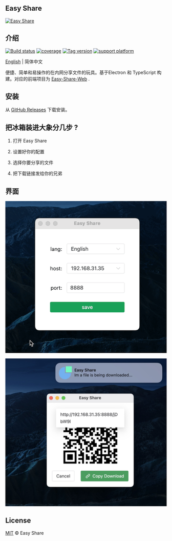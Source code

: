 ## Easy Share
<p>
  <a href="https://github.com/zkeyoung/Easy-Share"><img src="./static/logo.png" width="180" alt="Easy Share" /></a>
</p>

## 介绍
<p>
  <a href="https://github.com/zkeyoung/Easy-Share/actions/workflows/build-release.yml"><img src="https://github.com/zkeyoung/Easy-Share/actions/workflows/build-release.yml/badge.svg" alt="Build status"></a>
  <a href="https://coveralls.io/github/zkeyoung/Easy-Share"><img src="https://img.shields.io/coverallsCoverage/github/zkeyoung/Easy-Share" alt="coverage"></a>
  <a href="https://github.com/zkeyoung/Easy-Share/pulls"><img src="https://img.shields.io/badge/PRs-Welcome-ligreen" alt="Tag version"></a>
  <a href="https://github.com/zkeyoung/Easy-Share/releases"><img src="https://img.shields.io/badge/platform-MacOS%20%7C%20Windows%20%7C%20Linux-lightgrey" alt="support platform" /></a>
</p>

[English](./README.md) | 简体中文

便捷、简单和易操作的在内网分享文件的玩具。基于Electron 和 TypeScript 构建。对应的前端项目为 [Easy-Share-Web](https://github.com/zkeyoung/Easy-Share-Web) .

## 安装

从 [GitHub Releases](https://github.com/zkeyoung/Easy-Share/releases) 下载安装。

## 把冰箱装进大象分几步 ?

1. 打开 Easy Share

2. 设置好你的配置

3. 选择你要分享的文件

4. 把下载链接发给你的兄弟


## 界面

![screenshot1.png](https://raw.githubusercontent.com/zkeyoung/static/main/Easy-Share/use.gif)

<img src="https://raw.githubusercontent.com/zkeyoung/static/main/Easy-Share/notice.jpg" width="599" />


## License

[MIT](./LICENSE) © Easy Share